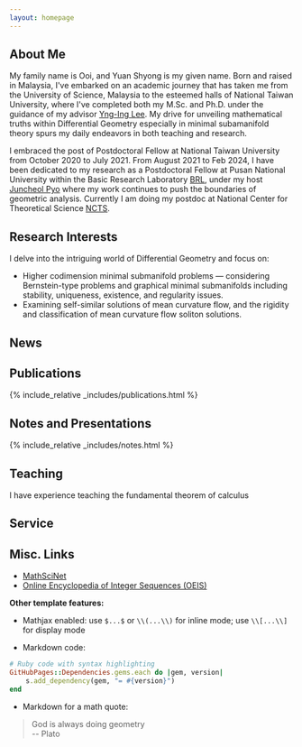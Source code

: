 ```yaml
---
layout: homepage
---
```


## About Me

My family name is Ooi, and Yuan Shyong is my given name. Born and raised in Malaysia, I've embarked on an academic journey that has taken me from the University of Science, Malaysia to the esteemed halls of National Taiwan University, where I've completed both my M.Sc. and Ph.D. under the guidance of my advisor [Yng-Ing Lee](https://www.genealogy.math.ndsu.nodak.edu/id.php?id=39253). My drive for unveiling mathematical truths within Differential Geometry especially in minimal subamanifold theory spurs my daily endeavors in both teaching and research.

I embraced the post of Postdoctoral Fellow at National Taiwan University from October 2020 to July 2021. From August 2021 to Feb 2024, I have been dedicated to my research as a Postdoctoral Fellow at Pusan National University within the Basic Research Laboratory [BRL](https://sites.google.com/view/geometrybrl/people?authuser=0), under my host [Juncheol Pyo](https://scholar.google.com/citations?user=RrX0fsEAAAAJ&hl=ko) where my work continues to push the boundaries of geometric analysis. Currently I am doing my postdoc at National Center for Theoretical Science [NCTS](https://ncts.ntu.edu.tw/). 


## Research Interests

I delve into the intriguing world of Differential Geometry and focus on:

- Higher codimension minimal submanifold problems — considering Bernstein-type problems and graphical minimal submanifolds including stability, uniqueness, existence, and regularity issues.
- Examining self-similar solutions of mean curvature flow, and the rigidity and classification of mean curvature flow soliton solutions.

## News

## Publications

{% include_relative _includes/publications.html %}

## Notes and Presentations

{% include_relative _includes/notes.html %}

## Teaching

I have experience teaching the fundamental theorem of calculus

## Service

## Misc. Links

- [MathSciNet](https://mathscinet.ams.org/mathscinet)
- [Online Encyclopedia of Integer Sequences (OEIS)](https://oeis.org/)

**Other template features:**
- Mathjax enabled: use `$...$` or `\\(...\\)` for inline mode; use `\\[...\\]` for display mode

- Markdown code:
```ruby
# Ruby code with syntax highlighting
GitHubPages::Dependencies.gems.each do |gem, version|
    s.add_dependency(gem, "= #{version}")
end
```

- Markdown for a math quote:
> God is always doing geometry  
> -- Plato
